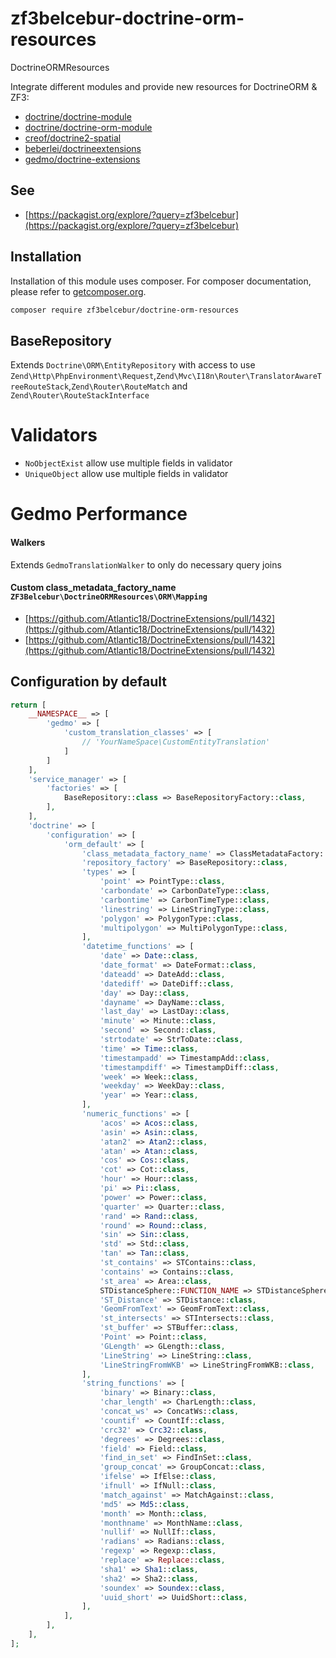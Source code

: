 # zf3belcebur-doctrine-orm-resources
DoctrineORMResources

Integrate different modules and provide new resources for DoctrineORM & ZF3:
- [doctrine/doctrine-module](https://packagist.org/packages/doctrine/doctrine-module)
- [doctrine/doctrine-orm-module](https://packagist.org/packages/doctrine/doctrine-orm-module)
- [creof/doctrine2-spatial](https://packagist.org/packages/creof/doctrine2-spatial)
- [beberlei/doctrineextensions](https://packagist.org/packages/beberlei/doctrineextensions)
- [gedmo/doctrine-extensions](https://packagist.org/packages/gedmo/doctrine-extensions)


## See
- [https://packagist.org/explore/?query=zf3belcebur](https://packagist.org/explore/?query=zf3belcebur)

## Installation

Installation of this module uses composer. For composer documentation, please refer to
[getcomposer.org](http://getcomposer.org/).

```sh
composer require zf3belcebur/doctrine-orm-resources
```

## BaseRepository

Extends `Doctrine\ORM\EntityRepository` with access to use `Zend\Http\PhpEnvironment\Request`,`Zend\Mvc\I18n\Router\TranslatorAwareTreeRouteStack`,`Zend\Router\RouteMatch` and `Zend\Router\RouteStackInterface`


# Validators

- `NoObjectExist` allow use multiple fields in validator
- `UniqueObject` allow use multiple fields in validator


# Gedmo Performance

#### Walkers
Extends `GedmoTranslationWalker` to only do necessary query joins 

#### Custom class_metadata_factory_name `ZF3Belcebur\DoctrineORMResources\ORM\Mapping`
- [https://github.com/Atlantic18/DoctrineExtensions/pull/1432](https://github.com/Atlantic18/DoctrineExtensions/pull/1432) 
- [https://github.com/Atlantic18/DoctrineExtensions/pull/1432](https://github.com/Atlantic18/DoctrineExtensions/pull/1432) 



## Configuration by default

```php
return [
    __NAMESPACE__ => [
        'gedmo' => [
            'custom_translation_classes' => [
                // 'YourNameSpace\CustomEntityTranslation'
            ]
        ]
    ],
    'service_manager' => [
        'factories' => [
            BaseRepository::class => BaseRepositoryFactory::class,
        ],
    ],
    'doctrine' => [
        'configuration' => [
            'orm_default' => [
                'class_metadata_factory_name' => ClassMetadataFactory::class,
                'repository_factory' => BaseRepository::class,
                'types' => [
                    'point' => PointType::class,
                    'carbondate' => CarbonDateType::class,
                    'carbontime' => CarbonTimeType::class,
                    'linestring' => LineStringType::class,
                    'polygon' => PolygonType::class,
                    'multipolygon' => MultiPolygonType::class,
                ],
                'datetime_functions' => [
                    'date' => Date::class,
                    'date_format' => DateFormat::class,
                    'dateadd' => DateAdd::class,
                    'datediff' => DateDiff::class,
                    'day' => Day::class,
                    'dayname' => DayName::class,
                    'last_day' => LastDay::class,
                    'minute' => Minute::class,
                    'second' => Second::class,
                    'strtodate' => StrToDate::class,
                    'time' => Time::class,
                    'timestampadd' => TimestampAdd::class,
                    'timestampdiff' => TimestampDiff::class,
                    'week' => Week::class,
                    'weekday' => WeekDay::class,
                    'year' => Year::class,
                ],
                'numeric_functions' => [
                    'acos' => Acos::class,
                    'asin' => Asin::class,
                    'atan2' => Atan2::class,
                    'atan' => Atan::class,
                    'cos' => Cos::class,
                    'cot' => Cot::class,
                    'hour' => Hour::class,
                    'pi' => Pi::class,
                    'power' => Power::class,
                    'quarter' => Quarter::class,
                    'rand' => Rand::class,
                    'round' => Round::class,
                    'sin' => Sin::class,
                    'std' => Std::class,
                    'tan' => Tan::class,
                    'st_contains' => STContains::class,
                    'contains' => Contains::class,
                    'st_area' => Area::class,
                    STDistanceSphere::FUNCTION_NAME => STDistanceSphere::class,
                    'ST_Distance' => STDistance::class,
                    'GeomFromText' => GeomFromText::class,
                    'st_intersects' => STIntersects::class,
                    'st_buffer' => STBuffer::class,
                    'Point' => Point::class,
                    'GLength' => GLength::class,
                    'LineString' => LineString::class,
                    'LineStringFromWKB' => LineStringFromWKB::class,
                ],
                'string_functions' => [
                    'binary' => Binary::class,
                    'char_length' => CharLength::class,
                    'concat_ws' => ConcatWs::class,
                    'countif' => CountIf::class,
                    'crc32' => Crc32::class,
                    'degrees' => Degrees::class,
                    'field' => Field::class,
                    'find_in_set' => FindInSet::class,
                    'group_concat' => GroupConcat::class,
                    'ifelse' => IfElse::class,
                    'ifnull' => IfNull::class,
                    'match_against' => MatchAgainst::class,
                    'md5' => Md5::class,
                    'month' => Month::class,
                    'monthname' => MonthName::class,
                    'nullif' => NullIf::class,
                    'radians' => Radians::class,
                    'regexp' => Regexp::class,
                    'replace' => Replace::class,
                    'sha1' => Sha1::class,
                    'sha2' => Sha2::class,
                    'soundex' => Soundex::class,
                    'uuid_short' => UuidShort::class,
                ],
            ],
        ],
    ],
];
    
```
